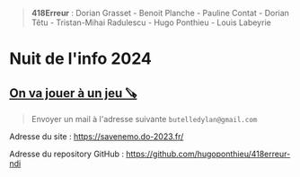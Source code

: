 > **418Erreur** : Dorian Grasset - Benoit Planche - Pauline Contat - Dorian Têtu - Tristan-Mihai Radulescu - Hugo Ponthieu - Louis Labeyrie

# Nuit de l'info 2024

## [On va jouer à un jeu 🪚](https://www.nuitdelinfo.com/inscription/defis/434)

> Envoyer un mail à l'adresse suivante `butelledylan@gmail.com`

Adresse du site : https://savenemo.do-2023.fr/

Adresse du repository GitHub : https://github.com/hugoponthieu/418erreur-ndi